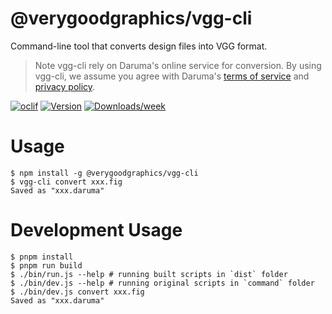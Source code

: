 @verygoodgraphics/vgg-cli
=================

Command-line tool that converts design files into VGG format.

> Note vgg-cli rely on Daruma's online service for conversion. By using vgg-cli, we assume you agree with Daruma's [terms of service](https://daruma.run/terms) and [privacy policy](https://daruma.run/privacy).

[![oclif](https://img.shields.io/badge/cli-oclif-brightgreen.svg)](https://oclif.io)
[![Version](https://img.shields.io/npm/v/@verygoodgraphics/vgg-cli.svg)](https://npmjs.org/package/@verygoodgraphics/vgg-cli)
[![Downloads/week](https://img.shields.io/npm/dw/@verygoodgraphics/vgg-cli.svg)](https://npmjs.org/package/@verygoodgraphics/vgg-cli)


# Usage
```sh-session
$ npm install -g @verygoodgraphics/vgg-cli
$ vgg-cli convert xxx.fig
Saved as "xxx.daruma"
```
# Development Usage

```sh-session
$ pnpm install
$ pnpm run build
$ ./bin/run.js --help # running built scripts in `dist` folder
$ ./bin/dev.js --help # running original scripts in `command` folder
$ ./bin/dev.js convert xxx.fig
Saved as "xxx.daruma"
```
